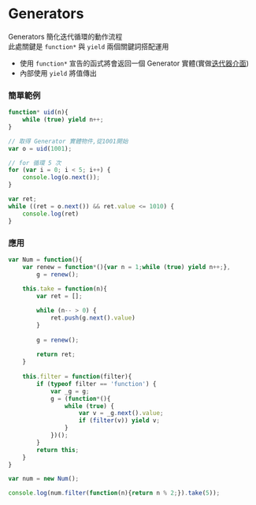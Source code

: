# Generators

Generators 簡化迭代循環的動作流程<br>
此處關鍵是 `function*` 與 `yield` 兩個關鍵詞搭配運用

- 使用 `function*` 宣告的函式將會返回一個 Generator 實體(實做[迭代器介面])
- 內部使用 `yield` 將值傳出


### 簡單範例
```js
function* uid(n){
    while (true) yield n++;
}

// 取得 Generator 實體物件,從1001開始
var o = uid(1001);

// for 循環 5 次
for (var i = 0; i < 5; i++) {
    console.log(o.next());
}

var ret;
while ((ret = o.next()) && ret.value <= 1010) {
    console.log(ret)
}
```

### 應用
```js
var Num = function(){
    var renew = function*(){var n = 1;while (true) yield n++;},
        g = renew();
    
    this.take = function(n){
        var ret = [];

        while (n-- > 0) {
            ret.push(g.next().value)
        }
        
        g = renew();
        
        return ret;
    }
    
    this.filter = function(filter){
        if (typeof filter == 'function') {
            var _g = g;
            g = (function*(){
                while (true) {
                    var v = _g.next().value;
                    if (filter(v)) yield v;
                }
            })();
        }
        return this;
    }
}

var num = new Num();

console.log(num.filter(function(n){return n % 2;}).take(5));

```

[迭代器介面]:iterators-for-of.md#interfaces